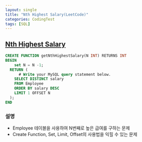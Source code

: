 ```yaml
---
layout: single
title: "Nth Highest Salary(LeetCode)"
categories: CodingTest
tags: [SQL]
---
```


## <a href="https://leetcode.com/problems/nth-highest-salary/" target="_blank">Nth Highest Salary</a>

```sql
CREATE FUNCTION getNthHighestSalary(N INT) RETURNS INT
BEGIN
    set N = N -1;
  RETURN (
      # Write your MySQL query statement below.
    SELECT DISTINCT salary
    FROM Employee
    ORDER BY salary DESC
    LIMIT 1 OFFSET N
  );
END
```

### 설명

- Employee 테이블을 사용하여 N번째로 높은 급여를 구하는 문제
- Create Function, Set, Limit, Offset의 사용법을 익힐 수 있는 문제
